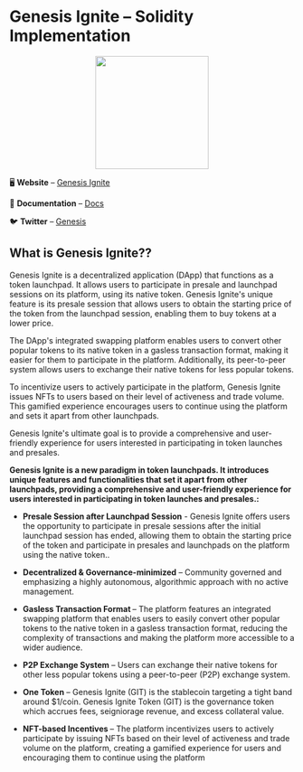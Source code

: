 # Genesis Ignite – Solidity Implementation

<p align="center">
  <img width="200" height="200" src="https://pbs.twimg.com/media/FuDp3HIWwAIRF-A?format=jpg&name=large">
</p>

<p align="center">

🖥 **Website** – [Genesis Ignite](https://genesisignite.vercel.app/)

📖 **Documentation** – [Docs](https://drive.google.com/drive/folders/1qM_SuBrOxzmrRoZd2LuAPmKsiraRC4CW?usp=sharing)

🐦 **Twitter** – [Genesis](https://twitter.com/GenesisIgnite)
</p>

## What is Genesis Ignite??
Genesis Ignite is a decentralized application (DApp) that functions as a token launchpad. It allows users to participate in presale and launchpad sessions on its platform, using its native token. Genesis Ignite's unique feature is its presale session that allows users to obtain the starting price of the token from the launchpad session, enabling them to buy tokens at a lower price.

The DApp's integrated swapping platform enables users to convert other popular tokens to its native token in a gasless transaction format, making it easier for them to participate in the platform. Additionally, its peer-to-peer system allows users to exchange their native tokens for less popular tokens.

To incentivize users to actively participate in the platform, Genesis Ignite issues NFTs to users based on their level of activeness and trade volume. This gamified experience encourages users to continue using the platform and sets it apart from other launchpads.

Genesis Ignite's ultimate goal is to provide a comprehensive and user-friendly experience for users interested in participating in token launches and presales.

<b> Genesis Ignite is a new paradigm in token launchpads. It introduces unique features and functionalities that set it apart from other launchpads, providing a comprehensive and user-friendly experience for users interested in participating in token launches and presales.: </b>
  
  * <b>Presale Session after Launchpad Session</b> - Genesis Ignite offers users the opportunity to participate in presale sessions after the initial launchpad session has ended, allowing them to obtain the starting price of the token and participate in presales and launchpads on the platform using the native token.. 

  * <b>Decentralized & Governance-minimized</b> – Community governed and emphasizing a highly autonomous, algorithmic approach with no active management.  

  * <b>Gasless Transaction Format </b> – The platform features an integrated swapping platform that enables users to easily convert other popular tokens to the native token in a gasless transaction format, reducing the complexity of transactions and making the platform more accessible to a wider audience.
  
   * <b>P2P Exchange System</b> – Users can exchange their native tokens for other less popular tokens using a peer-to-peer (P2P) exchange system.

  * <b>One Token</b> – Genesis Ignite (GIT) is the stablecoin targeting a tight band around $1/coin. Genesis Ignite Token (GIT) is the governance token which accrues fees, seigniorage revenue, and excess collateral value.

  * <b> NFT-based Incentives </b> – The platform incentivizes users to actively participate by issuing NFTs based on their level of activeness and trade volume on the platform, creating a gamified experience for users and encouraging them to continue using the platform
